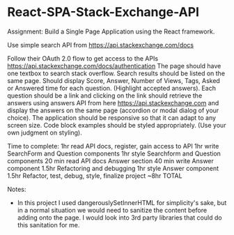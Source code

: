 # React-SPA-Stack-Exchange-API

Assignment:
Build a Single Page Application using the React framework.

  Use simple search API from https://api.stackexchange.com/docs

  Follow their OAuth 2.0 flow to get access to the APIs https://api.stackexchange.com/docs/authentication
  The page should have one textbox to search stack overflow.
  Search results should be listed on the same page.
  Should display Score, Answer, Number of Views, Tags, Asked or Answered time for each question. (Highlight accepted answers).
  Each question should be a link and clicking on the link should retrieve the answers using answers API from here https://api.stackexchange.com and display     the answers on the same page (accordion or modal dialog of your choice).
  The application should be responsive so that it can adapt to any screen size.
  Code block examples should be styled appropriately. (Use your own judgment on styling).
  
Time to complete:
  1hr read API docs, register, gain access to API
  1hr write SearchForm and Question components
  1hr style Searchform and Question components
  20 min read API docs Answer section
  40 min write Answer component
  1.5hr Refactoring and debugging
  1hr style Answer component
  1.5hr Refactor, test, debug, style, finalize project
  ~8hr TOTAL
  
Notes:
  * In this project I used dangerouslySetInnerHTML for simplicity's sake, but in a normal situation we would need to sanitize the content before adding         onto the page. I would look into 3rd party libraries that could do this sanitation for me.
